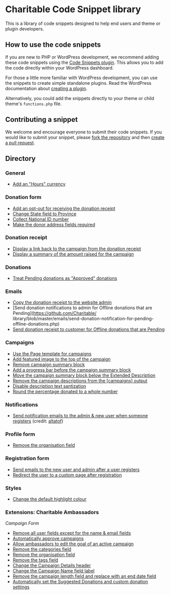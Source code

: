 # Charitable Code Snippet library

This is a library of code snippets designed to help end users and theme or plugin developers. 

## How to use the code snippets

If you are new to PHP or WordPress development, we recommend adding these code snippets using the [Code Snippets plugin](https://wordpress.org/plugins/code-snippets/). This allows you to add the code directly within your WordPress dashboard.

For those a little more familiar with WordPress development, you can use the snippets to create simple standalone plugins. Read the WordPress documentation about [creating a plugin](https://codex.wordpress.org/Writing_a_Plugin).

Alternatively, you could add the snippets directly to your theme or child theme's `functions.php` file. 

## Contributing a snippet

We welcome and encourage everyone to submit their code snippets. If you would like to submit your snippet, please [fork the repository](https://github.com/Charitable/library/fork) and then [create a pull request](https://github.com/Charitable/library/compare/).

## Directory

### General

- [Add an "Hours" currency](https://github.com/Charitable/library/blob/master/general/add-hours-currency.php)

### Donation form

- [Add an opt-out for receiving the donation receipt](https://github.com/Charitable/library/blob/master/donation-form/add-donation-receipt-opt-out-checkbox.php)
- [Change State field to Province](https://github.com/Charitable/library/blob/master/donation-form/change-state-to-province.php)
- [Collect National ID number](https://github.com/Charitable/library/blob/master/donation-form/collect-national-id-number.php)
- [Make the donor address fields required](https://github.com/Charitable/library/blob/master/donation-form/make-donor-address-required.php)

### Donation receipt

- [Display a link back to the campaign from the donation receipt](https://github.com/Charitable/library/blob/master/donation-receipt/add-campaign-link.php)
- [Display a summary of the amount raised for the campaign](https://github.com/Charitable/library/blob/master/donation-receipt/add-campaign-raised-summary.php)

### Donations

- [Treat Pending donations as "Approved" donations](https://github.com/Charitable/library/blob/master/donations/add-pending-to-approved-statuses.php)

### Emails

- [Copy the donation receipt to the website admin](https://github.com/Charitable/library/blob/master/emails/copy-donation-receipt-to-admin.php)
- [Send donation notifications to admin for Offline donations that are Pending](https://github.com/Charitable/
library/blob/master/emails/send-donation-notification-for-pending-offline-donations.php)
- [Send donation receipt to customer for Offline donations that are Pending](https://github.com/Charitable/library/blob/master/emails/send-donation-receipt-for-pending-offline-donations.php)

### Campaigns 

- [Use the Page template for campaigns](https://github.com/Charitable/library/blob/master/campaigns/use-page-template-for-campaigns.php)
- [Add featured image to the top of the campaign](https://github.com/Charitable/library/blob/master/campaigns/add-featured-image.php)
- [Remove campaign summary block](https://github.com/Charitable/library/blob/master/campaigns/remove-stats-summary-block.php)
- [Add a progress bar before the campaign summary block](https://github.com/Charitable/library/blob/master/campaigns/add-progress-bar-before-summary.php)
- [Move the campaign summary block below the Extended Description](https://github.com/Charitable/library/blob/master/campaigns/move-campaign-summary-below-content.php)
- [Remove the campaign descriptions from the [campaigns] output](https://github.com/Charitable/library/blob/master/campaign-loop/remove-campaign-description.php)
- [Disable description text santization](https://github.com/Charitable/library/blob/master/campaigns/disable-description-text-sanitization.php)
- [Round the percentage donated to a whole number](https://github.com/Charitable/library/blob/master/campaigns/round-percent-donated-to-whole-number.php)

### Notifications

- [Send notification emails to the admin & new user when someone registers](https://github.com/Charitable/library/blob/master/notifications/send-notifications-on-user-registration.php) (credit: [altatof](https://github.com/altatof))

### Profile form

- [Remove the organisation field](https://github.com/Charitable/library/blob/master/profile-form/remove-organisation-field.php)

### Registration form

- [Send emails to the new user and admin after a user registers](https://github.com/Charitable/library/blob/master/registration-form/send-new-user-notifications.php)
- [Redirect the user to a custom page after registration](https://github.com/Charitable/library/blob/master/registration-form/set-custom-redirection-after-registration.php)

### Styles

- [Change the default highlight colour](https://github.com/Charitable/library/blob/master/styles/set-default-highlight-colour.php)

### Extensions: Charitable Ambassadors 

*Campaign Form*

- [Remove all user fields except for the name & email fields](https://github.com/Charitable/library/blob/master/extensions/ambassadors/campaign-submission-form/remove-all-user-fields-except-for-basics.php)
- [Automatically approve campaigns](https://github.com/Charitable/library/blob/master/extensions/ambassadors/campaign-submission-form/auto-approve-campaigns.php)
- [Allow ambassadors to edit the goal of an active campaign](https://github.com/Charitable/library/blob/master/extensions/ambassadors/campaign-submission-form/edit-live-campaign-goal.php)
- [Remove the categories field](https://github.com/Charitable/library/blob/master/extensions/ambassadors/campaign-submission-form/remove-categories-field.php)
- [Remove the organisation field](https://github.com/Charitable/library/blob/master/extensions/ambassadors/campaign-submission-form/remove-organisation-field.php)
- [Remove the tags field](https://github.com/Charitable/library/blob/master/extensions/ambassadors/campaign-submission-form/remove-tags-field.php)
- [Change the Campaign Details header](https://github.com/Charitable/library/blob/master/extensions/ambassadors/campaign-submission-form/rename-campaign-details-section-title.php)
- [Change the Campaign Name field label](https://github.com/Charitable/library/blob/master/extensions/ambassadors/campaign-submission-form/rename-campaign-name-field-title.php)
- [Remove the campaign length field and replace with an end date field](https://github.com/Charitable/library/blob/master/extensions/ambassadors/campaign-submission-form/replace-campaign-length-with-end-date-field.php)
- [Automatically set the Suggested Donations and custom donation settings](https://github.com/Charitable/library/blob/master/extensions/ambassadors/campaign-submission-form/automatically-set-donation-options.php)
